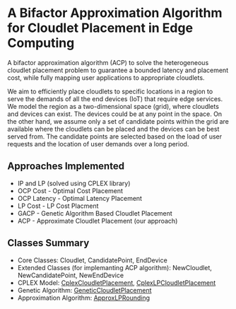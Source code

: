 # A Bifactor Approximation Algorithm for Cloudlet Placement in Edge Computing

A bifactor approximation algorithm (ACP) to solve the heterogeneous cloudlet placement problem to guarantee a bounded latency and placement cost, while fully mapping  user applications  to  appropriate cloudlets.

We aim to efficiently place  cloudlets  to specific locations in a region to serve the demands of all the end devices (IoT) that require  edge services. We model the region as a two-dimensional space (grid), where cloudlets and devices can exist. The devices could be at any point in the space. On the other hand, we assume only a set of candidate points within the grid are available where the cloudlets can be placed and the devices can be best served from. The candidate points are selected based on the load of user requests and the  location of user demands over a long period.

## Approaches Implemented
* IP and LP (solved using CPLEX library)
 * OCP Cost - Optimal Cost Placement 
 * OCP Latency - Optimal Latency Placement
 * LP Cost - LP Cost Placment
* GACP - Genetic Algorithm Based Cloudlet Placement
* ACP - Approximate Cloudlet Placement (our approach) 


## Classes Summary
* Core Classes: Cloudlet, CandidatePoint, EndDevice
 * Extended Classes (for implemanting ACP algorithm): NewCloudlet, NewCandidatePoint, NewEndDevice
* CPLEX Model: [CplexCloudletPlacement](cplex_model/algorithm/CplexCloudletPlacement.java), [CplexLPCloudletPlacement](cplex_model/algorithm/CplexLPCloudletPlacement.java)
* Genetic Algorithm: [GeneticCloudletPlacement](genetic_algorithm/GeneticCloudletPlacement.java)
* Approximation Algorithm: [ApproxLPRounding](approx_algorithm/ApproxLPRounding.java)
